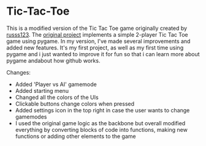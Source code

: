 # Tic-Tac-Toe
This is a modified version of the Tic Tac Toe game originally created by [russs123](https://github.com/russs123). The [original project](https://github.com/russs123/TicTacToe/blob/master/tictactoe.py) implements a simple 2-player Tic Tac Toe game using pygame. In my version, I've made several improvements and added new features. It's my first project, as well as my first time using pygame and i just wanted to improve it for fun so that i can learn more about pygame andabout how github works.

Changes:
- Added 'Player vs AI' gamemode
- Added starting menu
- Changed all the colors of the UIs
- Clickable buttons change colors when pressed
- Added settings icon in the top right in case the user wants to change gamemodes
- I used the original game logic as the backbone but overall modified everything
  by converting blocks of code into functions, making new functions or adding other elements to the game